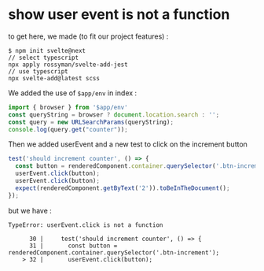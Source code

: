 # show user event is not a function

to get here, we made (to fit our project features) : 

```shell
$ npm init svelte@next
// select typescript
npx apply rossyman/svelte-add-jest
// use typescript
npx svelte-add@latest scss
```

We added the use of `$app/env` in index :

```typescript
import { browser } from '$app/env'
const queryString = browser ? document.location.search : '';
const query = new URLSearchParams(queryString);
console.log(query.get("counter"));
```

Then we added userEvent and a new test to click on the increment button

```javascript
test('should increment counter', () => {
  const button = renderedComponent.container.querySelector('.btn-increment');
  userEvent.click(button);
  userEvent.click(button);
  expect(renderedComponent.getByText('2')).toBeInTheDocument();
});
```

but we have : 

```shell
TypeError: userEvent.click is not a function

      30 |     test('should increment counter', () => {
      31 |       const button = renderedComponent.container.querySelector('.btn-increment');
    > 32 |       userEvent.click(button);
```